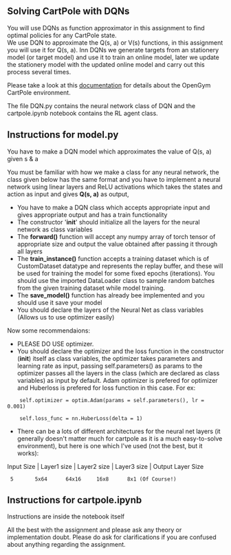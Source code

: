 ## Solving CartPole with DQNs

You will use DQNs as function approximator in this assignment to find optimal policies for any CartPole state.
<br>
We use DQN to approximate the Q(s, a) or V(s) functions, in this assignment you will use it for Q(s, a). Inn DQNs we generate targets from an stationery model (or target model) and use it to train an online model, later we update the stationery model with the updated online model and carry out this process several times.

Please take a look at this [documentation](https://gymnasium.farama.org/environments/classic_control/cart_pole/) for details about the OpenGym CartPole environment.

The file DQN.py contains the neural network class of DQN and the cartpole.ipynb notebook contains the RL agent class.

## Instructions for model.py

You have to make a DQN model which approximates the value of Q(s, a) given s & a

You must be familiar with how we make a class for any neural network, the class given below has the same format and you have to implement a neural network using linear layers and ReLU activations which takes the states and action as input and gives __Q(s, a)__ as output,
- You have to make a DQN class which accepts appropriate input and gives appropriate output and has a train functionality
- The constructor '__init__' should initialize all the layers for the neural network as class variables
- The __forward()__ function will accept any numpy array of torch tensor of appropriate size and output the value obtained after passing it through all layers
- The __train_instance()__ function accepts a training dataset which is of CustomDataset datatype and represents the replay buffer, and these will be used for training the model for some fixed epochs (iterations). You should use the imported DataLoader class to sample random batches from the given training dataset while model training.
- The __save_model()__ function has already bee implemented and you should use it save your model
- You should declare the layers of the Neural Net as class variables (Allows us to use optimizer easily)

Now some recommendaions:
- PLEASE DO USE optimizer.
- You should declare the optimizer and the loss function in the constructor (__init__) itself as class variables, the optimizer takes parameters and learning rate as input, passing self.parameters() as params to the optimizer passes all the layers in the class (which are declared as class variables) as input by default. Adam optimizer is prefered for optimizer and Huberloss is prefered for loss function in this case. For ex:
```     
    self.optimizer = optim.Adam(params = self.parameters(), lr = 0.001)
   
    self.loss_func = nn.HuberLoss(delta = 1)
```
- There can be a lots of different architectures for the neural net layers (it generally doesn't matter much for cartpole as it is a much easy-to-solve environment), but here is one which I've used (not the best, but it works):

Input Size  |  Layer1 size  |  Layer2 size  |  Layer3 size  |  Output Layer Size

     5       5x64      64x16     16x8      8x1 (Of Course!)

## Instructions for cartpole.ipynb
Instructions are inside the notebook itself

All the best with the assignment and please ask any theory or implementation doubt. Please do ask for clarifications if you are confused about anything regarding the assignment.